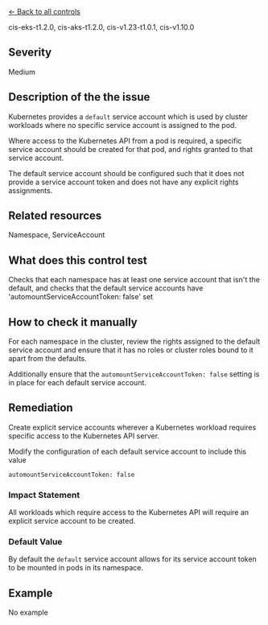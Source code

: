 [← Back to all controls](index.md)


cis-eks-t1.2.0, cis-aks-t1.2.0, cis-v1.23-t1.0.1, cis-v1.10.0

## Severity

Medium

## Description of the the issue

Kubernetes provides a `default` service account which is used by cluster workloads where no specific service account is assigned to the pod.

 Where access to the Kubernetes API from a pod is required, a specific service account should be created for that pod, and rights granted to that service account.

 The default service account should be configured such that it does not provide a service account token and does not have any explicit rights assignments.

## Related resources

Namespace, ServiceAccount

## What does this control test

Checks that each namespace has at least one service account that isn't the default, and checks that the default service accounts have 'automountServiceAccountToken: false' set

## How to check it manually

For each namespace in the cluster, review the rights assigned to the default service account and ensure that it has no roles or cluster roles bound to it apart from the defaults.

 Additionally ensure that the `automountServiceAccountToken: false` setting is in place for each default service account.

## Remediation

Create explicit service accounts wherever a Kubernetes workload requires specific access to the Kubernetes API server.

 Modify the configuration of each default service account to include this value

```
automountServiceAccountToken: false

```

### Impact Statement

All workloads which require access to the Kubernetes API will require an explicit service account to be created.

### Default Value

By default the `default` service account allows for its service account token to be mounted in pods in its namespace.

## Example

No example
